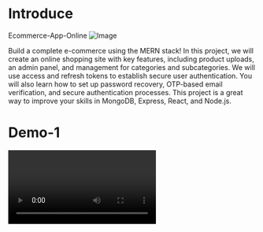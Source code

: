 <h1><b>Introduce</b></h1>

Ecommerce-App-Online
![Image](https://github.com/user-attachments/assets/0d8aba73-a164-4b09-a06f-95c9acf5d693)

Build a complete e-commerce using the MERN stack! In this project, we will create an online shopping site with key features, including product uploads, an admin panel, and management for categories and subcategories. We will use access and refresh tokens to establish secure user authentication. You will also learn how to set up password recovery, OTP-based email verification, and secure authentication processes. This project is a great way to improve your skills in MongoDB, Express, React, and Node.js.

<h1><b>Demo-1</b></h1>

<video>
 <source src="https://github.com/DuyT1notFum/test/raw/main/demo-1.gif" type="image/gif">

  
</video>






  
 

